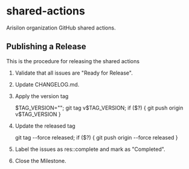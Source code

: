 # shared-actions

Arisilon organization GitHub shared actions.

## Publishing a Release

This is the procedure for releasing the shared actions

1. Validate that all issues are "Ready for Release".
1. Update CHANGELOG.md.
1. Apply the version tag

    $TAG_VERSION=""; git tag v$TAG_VERSION; if ($?) { git push origin v$TAG_VERSION }

1. Update the released tag

    git tag --force released; if ($?) { git push origin --force released }

1. Label the issues as res::complete and mark as "Completed".
1. Close the Milestone.

<!--- cSpell:ignore vjer virtualenv -->
